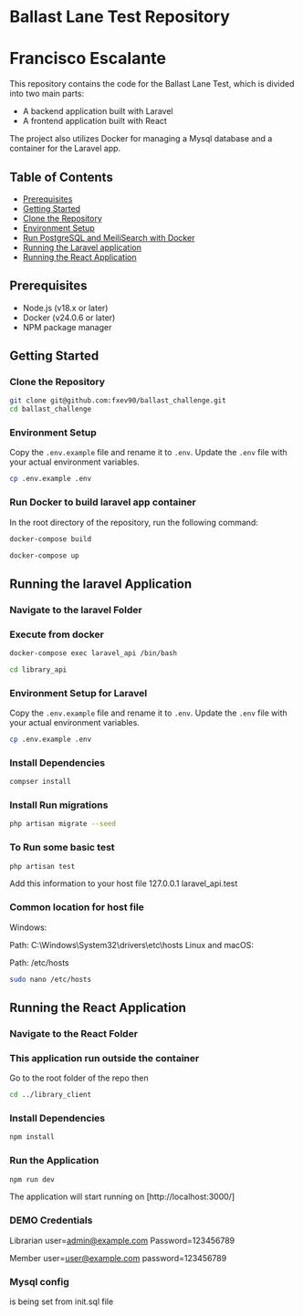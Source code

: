 # Ballast Lane Test Repository
# Francisco Escalante
This repository contains the code for the Ballast Lane Test, which is divided into two main parts:

- A backend application built with Laravel
- A frontend application built with React

The project also utilizes Docker for managing a Mysql database and a container for the Laravel app.

## Table of Contents

- [Prerequisites](#prerequisites)
- [Getting Started](#getting-started)
- [Clone the Repository](#clone-the-repository)
- [Environment Setup](#environment-setup)
- [Run PostgreSQL and MeiliSearch with Docker](#run-postgresql-and-meilisearch-with-docker)
- [Running the Laravel application](#running-the-laravel-application)
- [Running the React Application](#running-the-react-application)

## Prerequisites

- Node.js (v18.x or later)
- Docker (v24.0.6 or later)
- NPM package manager

## Getting Started

### Clone the Repository

```bash
git clone git@github.com:fxev90/ballast_challenge.git
cd ballast_challenge
```

### Environment Setup

Copy the `.env.example` file and rename it to `.env`. Update the `.env` file with your actual environment variables.

```bash
cp .env.example .env
```

### Run  Docker to build laravel app container

In the root directory of the repository, run the following command:
```bash
docker-compose build
```

```bash
docker-compose up
```

## Running the laravel Application

### Navigate to the laravel Folder
### Execute from docker

```bash
docker-compose exec laravel_api /bin/bash
```

```bash
cd library_api
```

### Environment Setup for Laravel

Copy the `.env.example` file and rename it to `.env`. Update the `.env` file with your actual environment variables.

```bash
cp .env.example .env
```

### Install Dependencies

```bash
compser install
```

### Install Run migrations
```bash
php artisan migrate --seed
```

### To Run some basic test
```bash
php artisan test
```
Add this information to your host file
127.0.0.1      laravel_api.test
### Common location for host file
Windows:

Path: C:\Windows\System32\drivers\etc\hosts
Linux and macOS:

Path: /etc/hosts

```bash
sudo nano /etc/hosts
```
## Running the React Application

### Navigate to the React Folder
### This application run outside the container
Go to the root folder of the repo then 
```bash
cd ../library_client
```

### Install Dependencies

```bash
npm install
```

### Run the Application

```bash
npm run dev
```

The application will start running on [http://localhost:3000/]

### DEMO Credentials
Librarian
user=admin@example.com
Password=123456789

Member
user=user@example.com
password=123456789

### Mysql config

is being set from init.sql file
